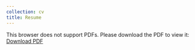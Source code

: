 ```yaml
---
collection: cv
title: Resume
---
```


<object data="https://harshshah99.github.io/files/Resume_Harsh.pdf" width="100%" height="800">
    <embed ng-src="https://harshshah99.github.io/files/Resume_Harsh.pdf" width="100%" height="800"> </embed> 
This browser does not support PDFs. Please download the PDF to view it: <a href="/pdf/Resume_Harsh.pdf">Download PDF</a>
</object>
